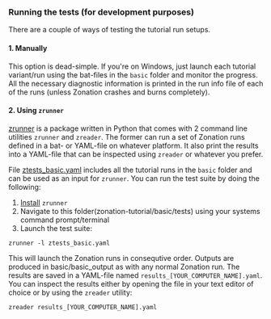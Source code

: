 ### Running the tests (for development purposes)

There are a couple of ways of testing the tutorial run setups.

#### 1. Manually

This option is dead-simple. If you're on Windows, just launch each tutorial 
variant/run using the bat-files in the `basic` folder and monitor the
progress. All the necessary diagnostic information is printed in the 
run info file of each of the runs (unless Zonation crashes and burns 
completely).

#### 2. Using `zrunner`

[zrunner](https://github.com/cbig/zrunner) is a package written in
Python that comes with 2 command line utilities `zrunner` and `zreader`.
The former can run a set of Zonation runs defined in a bat- or YAML-file
on whatever platform. It also print the results into a YAML-file that
can be inspected using `zreader` or whatever you prefer.

File [ztests_basic.yaml](https://github.com/cbig/zonation-tutorial/blob/master/basic/tests/ztests_basic.yaml)
includes all the tutorial runs in the `basic` folder and can be used as
an input for `zrunner`. You can run the test suite by doing the following:

1. [Install](https://github.com/cbig/zrunner#install) `zrunner`
2. Navigate to this folder(zonation-tutorial/basic/tests) using your 
systems command prompt/terminal
3. Launch the test suite:

```
zrunner -l ztests_basic.yaml 
```

This will launch the Zonation runs in consequtive order. Outputs are produced
in basic/basic_output as with any normal Zonation run. The results are saved
in a YAML-file named `results_[YOUR_COMPUTER_NAME].yaml`. You can inspect the 
results either by opening the file in your text editor of choice or by using
the `zreader` utility:

```
zreader results_[YOUR_COMPUTER_NAME].yaml
```
